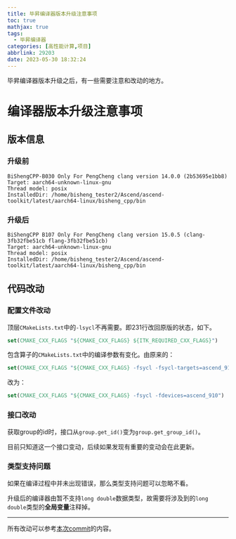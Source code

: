 ```yaml
---
title: 毕昇编译器版本升级注意事项
toc: true
mathjax: true
tags:
  - 毕昇编译器
categories: [高性能计算,项目]
abbrlink: 29203
date: 2023-05-30 18:32:24
---
```


毕昇编译器版本升级之后，有一些需要注意和改动的地方。

<!-- more -->

# 编译器版本升级注意事项

## 版本信息

### 升级前

```
BiShengCPP-B030 Only For PengCheng clang version 14.0.0 (2b53695e1bb8)
Target: aarch64-unknown-linux-gnu
Thread model: posix
InstalledDir: /home/bisheng_tester2/Ascend/ascend-toolkit/latest/aarch64-linux/bisheng_cpp/bin
```

### 升级后

```
BiShengCPP B107 Only For PengCheng clang version 15.0.5 (clang-3fb32fbe51cb flang-3fb32fbe51cb)
Target: aarch64-unknown-linux-gnu
Thread model: posix
InstalledDir: /home/bisheng_tester2/Ascend/ascend-toolkit/latest/aarch64-linux/bisheng_cpp/bin
```

## 代码改动

### 配置文件改动

顶层`CMakeLists.txt`中的`-lsycl`不再需要。即231行改回原版的状态，如下。

```cmake
set(CMAKE_CXX_FLAGS "${CMAKE_CXX_FLAGS} ${ITK_REQUIRED_CXX_FLAGS}")
```

包含算子的`CMakeLists.txt`中的编译参数有变化。由原来的：

```cmake
set(CMAKE_CXX_FLAGS "${CMAKE_CXX_FLAGS} -fsycl -fsycl-targets=ascend_910-cce")
```

改为：

```cmake
set(CMAKE_CXX_FLAGS "${CMAKE_CXX_FLAGS} -fsycl -fdevices=ascend_910")
```

### 接口改动

获取group的id时，接口从`group.get_id()`变为`group.get_group_id()`。

目前只知道这一个接口变动，后续如果发现有重要的变动会在此更新。

### 类型支持问题

如果在编译过程中并未出现错误，那么类型支持问题可以忽略不看。

升级后的编译器由暂不支持`long double`数据类型，故需要将涉及到的`long double`类型的**全局变量**注释掉。

___

所有改动可以参考[本次commit](https://gitee.com/yichu12138/itk/commit/f21ba71ab931d977395d66644a0e90a49cb3f5e1)的内容。
